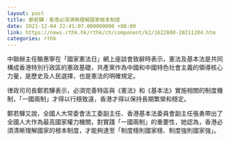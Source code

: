 ```yaml
---
layout: post
title: 鄭若驊：香港必須清晰理解國家根本制度
date: 2021-12-04 22:41:07.000000000 +08:00
link: https://news.rthk.hk/rthk/ch/component/k2/1622800-20211204.htm
categories: rthk
---
```


中聯辦主任駱惠寧在「國家憲法日」網上座談會致辭時表示，憲法及基本法是共同構成香港特別行政區的憲政基礎，共產黨作為中國和中國特色社會主義的領導核心力量，是歷史及人民選擇，也是憲法的明確規定。

律政司司長鄭若驊表示，必須完善特區與《憲法》和《基本法》實施相關的制度機制，「一國兩制」才得以行穩致遠，香港才得以保持長期繁榮和穩定。

鄭若驊又說，全國人大常委會法工委副主任、香港基本法委員會副主任張勇帶出了全國人大作為最高國家權力機關，對實踐「一國兩制」的重要性，她認為，香港必須清晰理解國家的根本制度，才能夠達至「制度穩則國家穩、制度強則國家強」。
